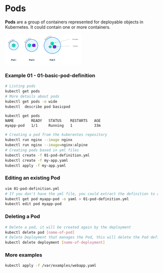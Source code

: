 # Pods
**Pods** are a group of containers represented for deployable objects in Kubernetes. It could contain one or more containers.

<img src="../img/pod/pod.png" width="50%" height="50%">

### Example 01 - 01-basic-pod-definition

```bash
# Listing pods
kubectl get pods
# More details about pods
kubectl get pods -o wide
kubectl  describe pod basicpod
```

```console
kubectl get pods
NAME        READY   STATUS    RESTARTS   AGE
myapp-pod   1/1     Running   1          33m
```

```bash
# Creating a pod from the kuberentes repository 
kubectl run nginx --image nginx
kubectl run nginx --image=nginx:alpine
# Creating pods based in yml files
kubectl create -f 01-pod-definition.yml
kubectl create -f my-app.yaml
kubectl apply -f my-app.yaml
```

### Editing an existing Pod
```bash
vim 01-pod-definition.yml
# If you don't have the yml file, you could extract the definition to a file from a created Pod:
kubectl get pod myapp-pod -o yaml > 01-pod-definition.yml
kubectl edit pod myapp-pod 
```

### Deleting a Pod
```bash
# Delete a pod, it will be created again by the deployment
kubectl delete pod [name-of-pod]
# Delete Deployment that manages the Pod, this will delete the Pod definitelly
kubectl delete deployment [name-of-deployment]
```
### More examples
```bash
kubectl apply -f /var/examples/webapp.yaml
```